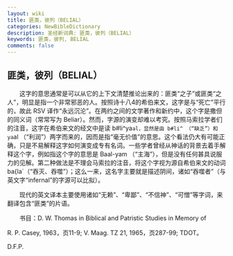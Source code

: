 ```yaml
---
layout: wiki
title: 匪类，彼列（BELIAL）
categories: NewBibleDictionary
description: 圣经新词典: 匪类，彼列（BELIAL）
keywords: 匪类，彼列, BELIAL
comments: false
---
```


## 匪类，彼列（BELIAL）

　　这字的意思通常是可以从它的上下文清楚推论出来的：匪类“之子”或匪类“之人”，明显是指一个非常邪恶的人。按照诗十八4的希伯来文，这字是与“死亡”平行的，故此 RSV 译作“永远沉沦”。在两约之间的文学著作和新约中，这个字是撒但的同义词（常常写为 Beliar）。然而，字源的演变却难以考究。按照马索拉学者们的注音，这字在希伯来文的经文中是读 b#li^ya`al，显然是由 b#li^ （“缺乏”）和 ya`al （“利润”）两字而来的，因而是指“毫无价值”的意思。这个看法仍大有可能正确，只是不易解释这字如何演变成专有名词。一些学者曾经从神话的背景去着手解释这个字，例如指这个字的意思是 Baal-yam （“主海”），但是没有任何甚具说服力的见解。第二种做法是不理会马索拉的注音，将这个字视为源自希伯来文的动词 ba{la`（“吞灭、吞噬”）；这么一来，这名字主要就是描述阴间，诸如“吞噬者”（与英文字“infernal”的字源可以比拟）。

　　现代的英文译本主要使用诸如“无赖”、“卑鄙”、“不信神”、“可憎”等字词，来翻译包含“匪类”的片语。

　　书目：D. W. Thomas in Biblical and Patristic Studies in Memory of

R. P. Casey, 1963，页11-9; V. Maag. TZ 21, 1965，页287-99; TDOT。

D.F.P.






